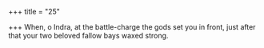 +++
title = "25"

+++
When, o Indra, at the battle-charge the gods set you in front, just after that your two beloved fallow bays waxed strong. 